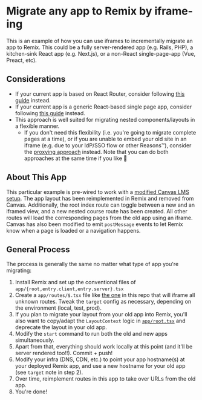 # Migrate any app to Remix by iframe-ing

This is an example of how you can use iframes to incrementally migrate an app to Remix. This could be a fully server-rendered app (e.g. Rails, PHP), a kitchen-sink React app (e.g. Next.js), or a non-React single-page-app (Vue, Preact, etc).

## Considerations

- If your current app is based on React Router, consider following [this guide](https://remix.run/docs/en/v1/guides/migrating-react-router-app) instead.
- If your current app is a generic React-based single page app, consider following [this guide](../incremental-non-rr-spa-to-remix-upgrade-path/) instead.
- This approach is well suited for migrating nested components/layouts in a flexible manner.
  - If you don't need this flexibility (i.e. you're going to migrate complete pages at a time), or if you are unable to embed your old site in an iframe (e.g. due to your IdP/SSO flow or other Reasons™), consider the [proxying approach](../incremental-black-box-to-remix-upgrade-path-via-proxy/) instead. Note that you can do both approaches at the same time if you like 🥳

## About This App

This particular example is pre-wired to work with a [modified Canvas LMS setup](https://github.com/jenseng/canvas-lms/commits/remix-incremental-iframe-migration-demo). The app layout has been reimplemented in Remix and removed from Canvas. Additionally, the root index route can toggle between a new and an iframed view, and a new nested course route has been created. All other routes will load the corresponding pages from the old app using an iframe. Canvas has also been modified to emit `postMessage` events to let Remix know when a page is loaded or a navigation happens.

## General Process

The process is generally the same no matter what type of app you're migrating:

1. Install Remix and set up the conventional files of `app/{root,entry.client,entry.server}.tsx`
2. Create a `app/routes/$.tsx` file like [the one](app/routes/$.tsx) in this repo that will iframe all unknown routes. Tweak the `target` config as necessary, depending on the environment (local, test, prod).
3. If you plan to migrate your layout from your old app into Remix, you'll also want to copy/adapt the `LayoutContext` logic in [`app/root.tsx`](app/root.tsx) and deprecate the layout in your old app.
4. Modify the `start` command to run both the old and new apps simultaneously.
5. Apart from that, everything should work locally at this point (and it'll be server rendered too!!). Commit + push!
6. Modify your infra (DNS, CDN, etc.) to point your app hostname(s) at your deployed Remix app, and use a new hostname for your old app (see `target` note in step 2).
7. Over time, reimplement routes in this app to take over URLs from the old app.
8. You're done!
